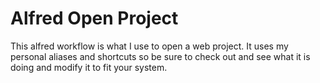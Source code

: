 # Alfred Open Project
This alfred workflow is what I use to open a web project. It uses my personal
aliases and shortcuts so be sure to check out and see what it is doing and
modify it to fit your system.

